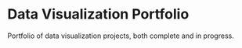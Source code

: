 # Data Visualization Portfolio

Portfolio of data visualization projects, both complete and in progress.
